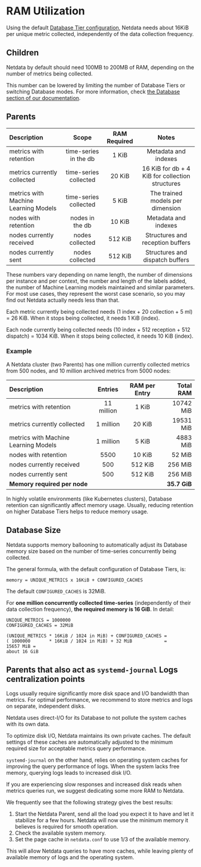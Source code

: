 # RAM Utilization

Using the default [Database Tier configuration](/src/database/README.md#tiers), Netdata needs about 16KiB per unique metric collected, independently of the data collection frequency.

## Children

Netdata by default should need 100MB to 200MB of RAM, depending on the number of metrics being collected.

This number can be lowered by limiting the number of Database Tiers or switching Database modes. For more information, check [the Database section of our documentation](/src/database/README.md).

## Parents

| Description                          |         Scope         | RAM Required |                      Notes                       |
|:-------------------------------------|:---------------------:|:------------:|:------------------------------------------------:|
| metrics with retention               | time-series in the db |    1 KiB     |               Metadata and indexes               |
| metrics currently collected          | time-series collected |    20 KiB    | 16 KiB for db + 4 KiB for collection structures  |
| metrics with Machine Learning Models | time-series collected |    5 KiB     |         The trained models per dimension         |
| nodes with retention                 |    nodes in the db    |    10 KiB    |               Metadata and indexes               |
| nodes currently received             |    nodes collected    |   512 KiB    |         Structures and reception buffers         |
| nodes currently sent                 |    nodes collected    |   512 KiB    |         Structures and dispatch buffers          |

These numbers vary depending on name length, the number of dimensions per instance and per context, the number and length of the labels added, the number of Machine Learning models maintained and similar parameters. For most use cases, they represent the worst case scenario, so you may find out Netdata actually needs less than that.

Each metric currently being collected needs (1 index + 20 collection + 5 ml) = 26 KiB.  When it stops being collected, it needs 1 KiB (index).

Each node currently being collected needs (10 index + 512 reception + 512 dispatch) = 1034 KiB. When it stops being collected, it needs 10 KiB (index).

### Example

A Netdata cluster (two Parents) has one million currently collected metrics from 500 nodes, and 10 million archived metrics from 5000 nodes:

| Description                          |  Entries   | RAM per Entry |    Total RAM |
|:-------------------------------------|:----------:|:-------------:|-------------:|
| metrics with retention               | 11 million |     1 KiB     |    10742 MiB |
| metrics currently collected          | 1 million  |    20 KiB     |    19531 MiB |
| metrics with Machine Learning Models | 1 million  |     5 KiB     |     4883 MiB |
| nodes with retention                 |    5500    |    10 KiB     |       52 MiB |
| nodes currently received             |    500     |    512 KiB    |      256 MiB |
| nodes currently sent                 |    500     |    512 KiB    |      256 MiB |
| **Memory required per node**         |            |               | **35.7 GiB** |

In highly volatile environments (like Kubernetes clusters), Database retention can significantly affect memory usage. Usually, reducing retention on higher Database Tiers helps to reduce memory usage.

## Database Size

Netdata supports memory ballooning to automatically adjust its Database memory size based on the number of time-series concurrently being collected.

The general formula, with the default configuration of Database Tiers, is:

```text
memory = UNIQUE_METRICS x 16KiB + CONFIGURED_CACHES
```

The default `CONFIGURED_CACHES` is 32MiB.

For **one million concurrently collected time-series** (independently of their data collection frequency), **the required memory is 16 GiB**. In detail:

```text
UNIQUE_METRICS = 1000000
CONFIGURED_CACHES = 32MiB

(UNIQUE_METRICS * 16KiB / 1024 in MiB) + CONFIGURED_CACHES =
( 1000000       * 16KiB / 1024 in MiB) + 32 MiB            =
15657 MiB =
about 16 GiB
```

## Parents that also act as `systemd-journal` Logs centralization points

Logs usually require significantly more disk space and I/O bandwidth than metrics. For optimal performance, we recommend to store metrics and logs on separate, independent disks.

Netdata uses direct-I/O for its Database to not pollute the system caches with its own data.

To optimize disk I/O, Netdata maintains its own private caches. The default settings of these caches are automatically adjusted to the minimum required size for acceptable metrics query performance.

`systemd-journal` on the other hand, relies on operating system caches for improving the query performance of logs. When the system lacks free memory, querying logs leads to increased disk I/O.

If you are experiencing slow responses and increased disk reads when metrics queries run, we suggest dedicating some more RAM to Netdata.

We frequently see that the following strategy gives the best results:

1. Start the Netdata Parent, send all the load you expect it to have and let it stabilize for a few hours. Netdata will now use the minimum memory it believes is required for smooth operation.
2. Check the available system memory.
3. Set the page cache in `netdata.conf` to use 1/3 of the available memory.

This will allow Netdata queries to have more caches, while leaving plenty of available memory of logs and the operating system.
